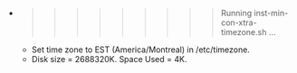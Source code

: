 * >>>>>>>>> Running inst-min-con-xtra-timezone.sh ...
  * Set time zone to EST (America/Montreal) in /etc/timezone.
  * Disk size = 2688320K. Space Used = 4K.
